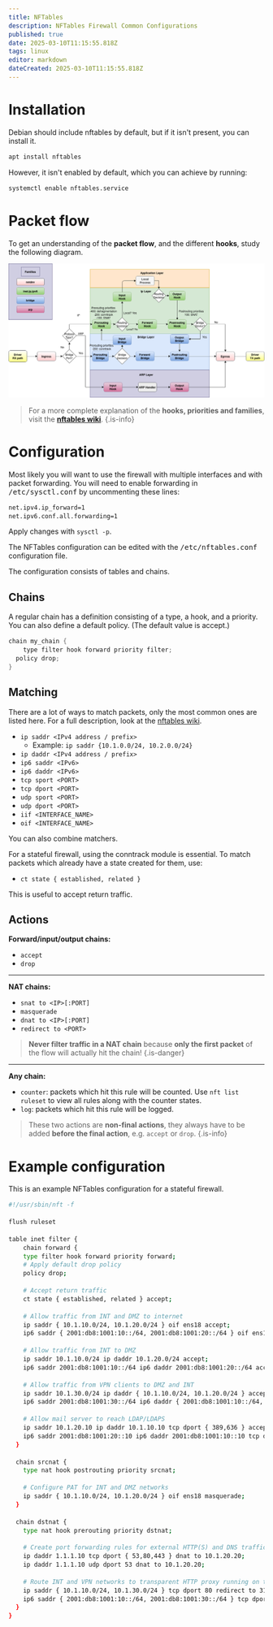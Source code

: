 ```yaml
---
title: NFTables
description: NFTables Firewall Common Configurations
published: true
date: 2025-03-10T11:15:55.818Z
tags: linux
editor: markdown
dateCreated: 2025-03-10T11:15:55.818Z
---
```


# Installation

Debian should include nftables by default, but if it isn't present, you can install it.

```bash
apt install nftables
```

However, it isn't enabled by default, which you can achieve by running:

```bash
systemctl enable nftables.service
```

# Packet flow

To get an understanding of the **packet flow**, and the different **hooks**, study the following diagram.

![nf-hooks.png](/nf-hooks.png)

> For a more complete explanation of the **hooks, priorities and families**, visit the [**nftables wiki**](https://wiki.nftables.org/wiki-nftables/index.php/Netfilter_hooks).
{.is-info}

# Configuration

Most likely you will want to use the firewall with multiple interfaces and with packet forwarding. You will need to enable forwarding in <kbd>/etc/sysctl.conf</kbd> by uncommenting these lines:

```bash
net.ipv4.ip_forward=1
net.ipv6.conf.all.forwarding=1
```

Apply changes with `sysctl -p`.

The NFTables configuration can be edited with the <kbd>/etc/nftables.conf</kbd> configuration file.

The configuration consists of tables and chains.

## Chains

A regular chain has a definition consisting of a type, a hook, and a priority. You can also define a default policy. (The default value is accept.)

```c
chain my_chain {
	type filter hook forward priority filter;
  policy drop;
}
```

## Matching

There are a lot of ways to match packets, only the most common ones are listed here. For a full description, look at the [nftables wiki](https://wiki.nftables.org/wiki-nftables/index.php/Matching_packet_headers).

- `ip saddr <IPv4 address / prefix>`
  - Example: `ip saddr {10.1.0.0/24, 10.2.0.0/24}`
- `ip daddr <IPv4 address / prefix>`
- `ip6 saddr <IPv6>`
- `ip6 daddr <IPv6>`
- `tcp sport <PORT>`
- `tcp dport <PORT>`
- `udp sport <PORT>`
- `udp dport <PORT>`
- `iif <INTERFACE_NAME>`
- `oif <INTERFACE_NAME>`

You can also combine matchers.

For a stateful firewall, using the conntrack module is essential. To match packets which already have a state created for them, use:

- `ct state { established, related }`

This is useful to accept return traffic.

## Actions

**Forward/input/output chains:**

- `accept`
- `drop`

---

**NAT chains:**

- `snat to <IP>[:PORT]`
- `masquerade`
- `dnat to <IP>[:PORT]`
- `redirect to <PORT>`

> **Never filter traffic in a NAT chain** because **only the first packet** of the flow will actually hit the chain!
{.is-danger}

---

**Any chain:**

- `counter`: packets which hit this rule will be counted. Use `nft list ruleset` to view all rules along with the counter states.
- `log`: packets which hit this rule will be logged.

> These two actions are **non-final actions**, they always have to be added **before the final action**, e.g. `accept` or `drop`.
{.is-info}

# Example configuration

This is an example NFTables configuration for a stateful firewall.

```bash
#!/usr/sbin/nft -f

flush ruleset

table inet filter {
	chain forward {
  	type filter hook forward priority forward;
    # Apply default drop policy
    policy drop;
    
    # Accept return traffic
    ct state { established, related } accept;
    
    # Allow traffic from INT and DMZ to internet
    ip saddr { 10.1.10.0/24, 10.1.20.0/24 } oif ens18 accept;
    ip6 saddr { 2001:db8:1001:10::/64, 2001:db8:1001:20::/64 } oif ens18 accept;
    
    # Allow traffic from INT to DMZ
    ip saddr 10.1.10.0/24 ip daddr 10.1.20.0/24 accept;
    ip6 saddr 2001:db8:1001:10::/64 ip6 daddr 2001:db8:1001:20::/64 accept;
    
    # Allow traffic from VPN clients to DMZ and INT
    ip saddr 10.1.30.0/24 ip daddr { 10.1.10.0/24, 10.1.20.0/24 } accept;
    ip6 saddr 2001:db8:1001:30::/64 ip6 daddr { 2001:db8:1001:10::/64, 2001:db8:1001:20::/64 } accept;
    
    # Allow mail server to reach LDAP/LDAPS
    ip saddr 10.1.20.10 ip daddr 10.1.10.10 tcp dport { 389,636 } accept;
    ip6 saddr 2001:db8:1001:20::10 ip6 daddr 2001:db8:1001:10::10 tcp dport { 389,636 } accept;
  }
  
  chain srcnat {
  	type nat hook postrouting priority srcnat;
    
    # Configure PAT for INT and DMZ networks
    ip saddr { 10.1.10.0/24, 10.1.20.0/24 } oif ens18 masquerade;
  }
  
  chain dstnat {
  	type nat hook prerouting priority dstnat;
    
    # Create port forwarding rules for external HTTP(S) and DNS traffic
    ip daddr 1.1.1.10 tcp dport { 53,80,443 } dnat to 10.1.20.20;
    ip daddr 1.1.1.10 udp dport 53 dnat to 10.1.20.20;
    
    # Route INT and VPN networks to transparent HTTP proxy running on this host
    ip saddr { 10.1.10.0/24, 10.1.30.0/24 } tcp dport 80 redirect to 3128;
    ip6 saddr { 2001:db8:1001:10::/64, 2001:db8:1001:30::/64 } tcp dport 80 redirect to 3128;
  }
}
```